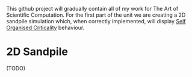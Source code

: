 This github project will gradually contain all of my work for The Art of Scientific Computation. For the first part of the unit we are creating a 2D sandpile simulation which, when correctly implemented, will display [Self Organised Criticality](https://en.wikipedia.org/wiki/Self-organized_criticality) behaviour. 

# 2D Sandpile
(TODO)
